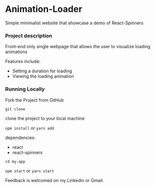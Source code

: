 # Animation-Loader
Simple minimalist website that showcase a demo of React-Spinners

### Project description ###
Front-end only single webpage that allows the user to visualize loading animations

Features include:
  - Setting a duration for loading
  - Viewing the loading animation
  
### Running Locally ###

Fork the Project from GitHub


```git clone``` 


clone the project to your local machine


```npm install``` or ```yarn add``` 

dependencies:
  - react
  - react-spinners
 
 
```cd my-app```


```npm start``` or ```yarn start```

Feedback is welcomed on my Linkedin or Gmail.
